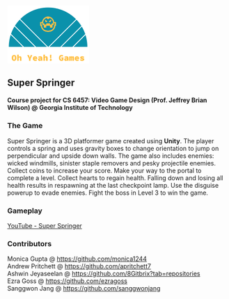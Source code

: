 <p align="left"><img src="/Logo_files/logo_transparent_cropped.png" width = "187.5" height="132.5"/></p>

 ## Super Springer
 #### Course project for CS 6457: Video Game Design (Prof. Jeffrey Brian Wilson) @ Georgia Institute of Technology

 ### The Game
 Super Springer is a 3D platformer game created using <b>Unity</b>. The player controls a spring and uses gravity boxes to change orientation to jump on     perpendicular and upside down walls. The game also includes enemies: wicked windmills, sinister staple removers and pesky projectile enemies. Collect coins to increase your score. Make your way to the portal to complete a level. Collect hearts to regain health. Falling down and losing all health results in respawning at the last checkpoint lamp. Use the disguise powerup to evade enemies. Fight the boss in Level 3 to win the game.

 ### Gameplay
 [YouTube - Super Springer](https://youtu.be/QYD7wCdKs0s)

 ### Contributors
 Monica Gupta @ https://github.com/monica1244<br>
 Andrew Pritchett @ https://github.com/apritchett7<br>
 Ashwin Jeyaseelan @ https://github.com/8Gitbrix?tab=repositories<br>
 Ezra Goss @ https://github.com/ezragoss<br>
 Sanggwon Jang @ https://github.com/sanggwonjang<br>
